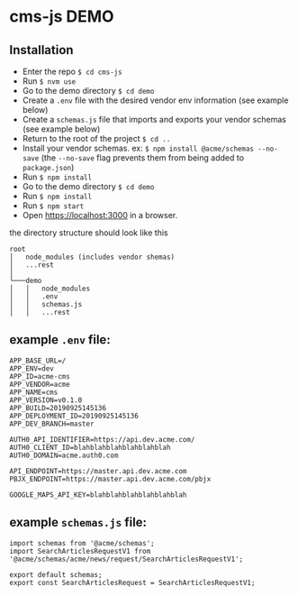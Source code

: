 cms-js DEMO
=======================

## Installation
+ Enter the repo `$ cd cms-js`
+ Run `$ nvm use`
+ Go to the demo directory `$ cd demo`
+ Create a `.env` file with the desired vendor env information (see example below)
+ Create a `schemas.js` file that imports and exports your vendor schemas (see example below)
+ Return to the root of the project `$ cd ..`
+ Install your vendor schemas. ex: `$ npm install @acme/schemas --no-save` (the `--no-save` flag prevents them from being added to `package.json`)
+ Run `$ npm install`
+ Go to the demo directory `$ cd demo`
+ Run `$ npm install`
+ Run `$ npm start`
+ Open <https://localhost:3000> in a browser.

the directory structure should look like this

```
root
│   node_modules (includes vendor shemas)
│   ...rest
│
└───demo
│   │   node_modules
│   │   .env
│   │   schemas.js
│   │   ...rest
```


## example `.env` file:

```
APP_BASE_URL=/
APP_ENV=dev
APP_ID=acme-cms
APP_VENDOR=acme
APP_NAME=cms
APP_VERSION=v0.1.0
APP_BUILD=20190925145136
APP_DEPLOYMENT_ID=20190925145136
APP_DEV_BRANCH=master

AUTH0_API_IDENTIFIER=https://api.dev.acme.com/
AUTH0_CLIENT_ID=blahblahblahblahblahblah
AUTH0_DOMAIN=acme.auth0.com

API_ENDPOINT=https://master.api.dev.acme.com
PBJX_ENDPOINT=https://master.api.dev.acme.com/pbjx

GOOGLE_MAPS_API_KEY=blahblahblahblahblahblah
```


## example `schemas.js` file:

```
import schemas from '@acme/schemas';
import SearchArticlesRequestV1 from '@acme/schemas/acme/news/request/SearchArticlesRequestV1';

export default schemas;
export const SearchArticlesRequest = SearchArticlesRequestV1;
```


